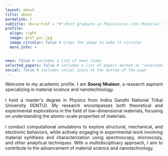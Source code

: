 ```yaml
---
layout: about
title: about
permalink: /
subtitle: <b><a href = "#">Post graduate in Physics</a>.</b> Material Science & Nanotechnology.
profile:
  align: right
  image: prof_pic.jpg
  image_circular: false # crops the image to make it circular
  more_info: >


news: false # includes a list of news items
selected_papers: false # includes a list of papers marked as "selected={true}"
social: false # includes social icons at the bottom of the page
---
```



<p style="text-align:justify;">Welcome to my academic profile. I am <b>Sooraj Nhaloor</b>, a research  aspirant specializing in material science and nanotechnology.<br><br>
I hold a master's degree in Physics from Indira Gandhi National Tribal University (IGNTU). My research encompasses both theoretical and experimental explorations in the field of low-dimensional materials, focusing on understanding the atomic-scale properties of materials. <br><br>
I conduct computational simulations to explore structural, mechanical, and electronic behaviors, while actively engaging in experimental work involving material synthesis and characterization using spectroscopy, microscopy, and other analytical techniques. With a multidisciplinary approach, I aim to contribute to the advancement of material science and nanotechnology.</p>

